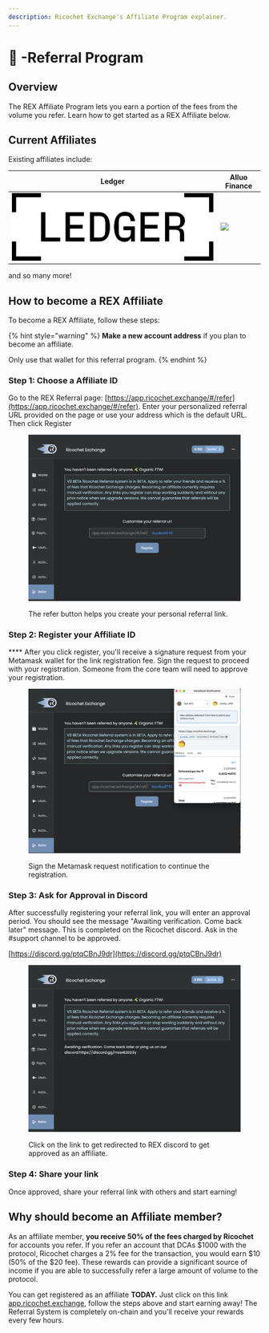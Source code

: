```yaml
---
description: Ricochet Exchange's Affiliate Program explainer.
---
```


# 🔁 -Referral Program

## Overview

The REX Affiliate Program lets you earn a portion of the fees from the volume you refer. Learn how to get started as a REX Affiliate below.

## Current Affiliates

Existing affiliates include:

| Ledger                                       | Alluo Finance                                                     |
| -------------------------------------------- | ----------------------------------------------------------------- |
| ![](../.gitbook/assets/ledger-logo-long.svg) | ![](<../.gitbook/assets/6168135b36da4560d493f4d3\_Group 242.png>) |

and so many more!

## **How to become a REX Affiliate**

To become a REX Affiliate, follow these steps:

{% hint style="warning" %}
**Make a new account address** if you plan to become an affiliate.&#x20;

Only use that wallet for this referral program.&#x20;
{% endhint %}

### **Step 1: Choose a Affiliate ID**

Go to the REX Referral page: [https://app.ricochet.exchange/#/refer](https://app.ricochet.exchange/#/refer). Enter your personalized referral URL provided on the page or use your address which is the default URL. Then click Register

<figure><img src="../.gitbook/assets/image.png" alt=""><figcaption><p>The refer button helps you create your personal referral link.</p></figcaption></figure>

### **Step 2: Register your Affiliate ID**

&#x20;**** After you click register, you'll receive a signature request from your Metamask wallet for the link registration fee. Sign the request to proceed with your registration. Someone from the core team will need to approve your registration.

<figure><img src="../.gitbook/assets/image (2).png" alt=""><figcaption><p>Sign the Metamask request notification to continue the registration.</p></figcaption></figure>



### **Step 3: Ask for Approval in Discord**

After successfully registering your referral link, you will enter an approval period. You should see the message "Awaiting verification. Come back later" message. This is completed on the Ricochet discord. Ask in the #support channel to be approved.&#x20;

[https://discord.gg/ptqCBnJ9dr](https://discord.gg/ptqCBnJ9dr)

<figure><img src="../.gitbook/assets/image (3).png" alt=""><figcaption><p>Click on the link to get redirected to REX discord to get approved as an affiliate.</p></figcaption></figure>

### **Step 4: Share your link**

Once approved, share your referral link with others and start earning!

## Why should become an Affiliate member?

As an affiliate member, **you receive 50% of the fees charged by Ricochet** for accounts you refer. If you refer an account that DCAs $1000 with the protocol, Ricochet charges a 2% fee for the transaction, you would earn $10 (50% of the $20 fee). These rewards can provide a significant source of income if you are able to successfully refer a large amount of volume to the protocol.

You can get registered as an affiliate **TODAY.** Just click on this link [app.ricochet.exchange](https://app.ricochet.exchange/#/refer), follow the steps above and start earning away! The Referral System is completely on-chain and you'll receive your rewards every few hours.&#x20;

